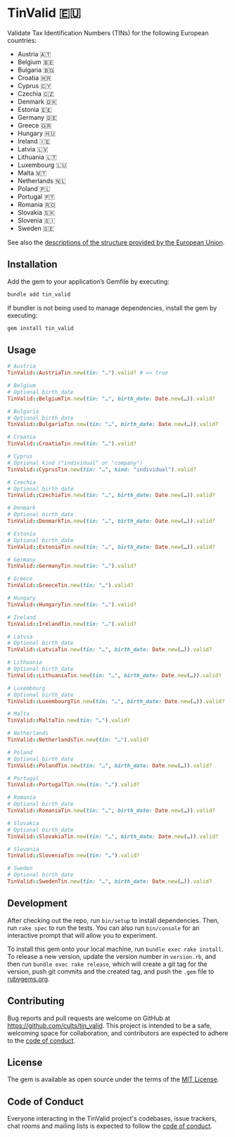 # TinValid 🇪🇺

Validate Tax Identification Numbers (TINs) for the following European countries:

- Austria 🇦🇹
- Belgium 🇧🇪
- Bulgaria 🇧🇬
- Croatia 🇭🇷
- Cyprus 🇨🇾
- Czechia 🇨🇿
- Denmark 🇩🇰
- Estonia 🇪🇪
- Germany 🇩🇪
- Greece 🇬🇷
- Hungary 🇭🇺
- Ireland 🇮🇪
- Latvia 🇱🇻
- Lithuania 🇱🇹
- Luxembourg 🇱🇺
- Malta 🇲🇹
- Netherlands 🇳🇱
- Poland 🇵🇱
- Portugal 🇵🇹
- Romania 🇷🇴
- Slovakia 🇸🇰
- Slovenia 🇸🇮
- Sweden 🇸🇪

See also the [descriptions of the structure provided by the European
Union](https://taxation-customs.ec.europa.eu/online-services/online-services-and-databases-taxation/taxpayer-identification-number-tin_en).

## Installation

Add the gem to your application’s Gemfile by executing:

```bash
bundle add tin_valid
```

If bundler is not being used to manage dependencies, install the gem by
executing:

```bash
gem install tin_valid
```

## Usage

```rb
# Austria
TinValid::AustriaTin.new(tin: "…").valid? # => true

# Belgium
# Optional birth_date
TinValid::BelgiumTin.new(tin: "…", birth_date: Date.new(…)).valid?

# Bulgaria
# Optional birth_date
TinValid::BulgariaTin.new(tin: "…", birth_date: Date.new(…)).valid?

# Croatia
TinValid::CroatiaTin.new(tin: "…").valid?

# Cyprus
# Optional kind ("individual" or "company")
TinValid::CyprusTin.new(tin: "…", kind: "individual").valid?

# Czechia
# Optional birth_date
TinValid::CzechiaTin.new(tin: "…", birth_date: Date.new(…)).valid?

# Denmark
# Optional birth_date
TinValid::DenmarkTin.new(tin: "…", birth_date: Date.new(…)).valid?

# Estonia
# Optional birth_date
TinValid::EstoniaTin.new(tin: "…", birth_date: Date.new(…)).valid?

# Germany
TinValid::GermanyTin.new(tin: "…").valid?

# Greece
TinValid::GreeceTin.new(tin: "…").valid?

# Hungary
TinValid::HungaryTin.new(tin: "…").valid?

# Ireland
TinValid::IrelandTin.new(tin: "…").valid?

# Latvia
# Optional birth_date
TinValid::LatviaTin.new(tin: "…", birth_date: Date.new(…)).valid?

# Lithuania
# Optional birth_date
TinValid::LithuaniaTin.new(tin: "…", birth_date: Date.new(…)).valid?

# Luxembourg
# Optional birth_date
TinValid::LuxembourgTin.new(tin: "…", birth_date: Date.new(…)).valid?

# Malta
TinValid::MaltaTin.new(tin: "…").valid?

# Netherlands
TinValid::NetherlandsTin.new(tin: "…").valid?

# Poland
# Optional birth_date
TinValid::PolandTin.new(tin: "…", birth_date: Date.new(…)).valid?

# Portugal
TinValid::PortugalTin.new(tin: "…").valid?

# Romania
# Optional birth_date
TinValid::RomaniaTin.new(tin: "…", birth_date: Date.new(…)).valid?

# Slovakia
# Optional birth_date
TinValid::SlovakiaTin.new(tin: "…", birth_date: Date.new(…)).valid?

# Slovenia
TinValid::SloveniaTin.new(tin: "…").valid?

# Sweden
# Optional birth_date
TinValid::SwedenTin.new(tin: "…", birth_date: Date.new(…)).valid?
```

## Development

After checking out the repo, run `bin/setup` to install dependencies. Then, run
`rake spec` to run the tests. You can also run `bin/console` for an interactive
prompt that will allow you to experiment.

To install this gem onto your local machine, run `bundle exec rake install`. To
release a new version, update the version number in `version.rb`, and then run
`bundle exec rake release`, which will create a git tag for the version, push
git commits and the created tag, and push the `.gem` file to
[rubygems.org](https://rubygems.org).

## Contributing

Bug reports and pull requests are welcome on GitHub at
https://github.com/cults/tin_valid. This project is intended to be a safe,
welcoming space for collaboration, and contributors are expected to adhere to
the
[code of conduct](https://github.com/cults/tin_valid/blob/main/CODE_OF_CONDUCT.md).

## License

The gem is available as open source under the terms of the
[MIT License](https://opensource.org/licenses/MIT).

## Code of Conduct

Everyone interacting in the TinValid project's codebases, issue trackers, chat
rooms and mailing lists is expected to follow the
[code of conduct](https://github.com/cults/tin_valid/blob/main/CODE_OF_CONDUCT.md).
